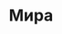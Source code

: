 --- 
title: "Мира" 
 
town: "Керчь" 
tel: ["+380 (65) 612-03-77, +38(050)-918-15-42, +380 (6561) 28135"] 
address: "Россия, АР Крым, г. Керчь, ул. В. Дубинина, 16" 
mail: "agentstvo.mira@yandex.ru" 
--- 